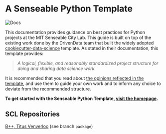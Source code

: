 # A Senseable Python Template

![Docs](https://github.com/daydemir/senseable-python-template/actions/workflows/deploy-docs.yml/badge.svg)

This documentation provides guidance on best practices for Python projects at the MIT Senseable City Lab. This guide is built on top of the existing work done by the DrivenData team that built the widely adopted [cookiecutter-data-science](https://cookiecutter-data-science.drivendata.org) template. As stated in their documentation, this template provides: 

> *A logical, flexible, and reasonably standardized project structure for doing and sharing data science work.*

It is recommended that you read about [the opinions reflected in the template](https://cookiecutter-data-science.drivendata.org/opinions/), and use them to guide your own work and to inform any choice to deviate from the recommended structure.

**To get started with the Senseable Python Template, [visit the homepage](https://daydemir.github.io/senseable-python-template/).**


## SCL Repositories

[B++, Titus Venverloo](https://github.com/Tvenver/Bplusplus) (see branch `package`)
